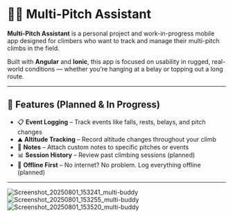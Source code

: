 # 🧗‍♂️ Multi-Pitch Assistant

**Multi-Pitch Assistant** is a personal project and work-in-progress mobile app designed for climbers who want to track and manage their multi-pitch climbs in the field.

Built with **Angular** and **Ionic**, this app is focused on usability in rugged, real-world conditions — whether you're hanging at a belay or topping out a long route.

---

## 🚀 Features (Planned & In Progress)

- 📋 **Event Logging** – Track events like falls, rests, belays, and pitch changes
- ⛰️ **Altitude Tracking** – Record altitude changes throughout your climb
- 📝 **Notes** – Attach custom notes to specific pitches or events
- 📊 **Session History** – Review past climbing sessions (planned)
- 🔄 **Offline First** – No internet? No problem. Log everything offline (planned)

---
![Screenshot_20250801_153241_multi-buddy](https://github.com/user-attachments/assets/2e7303ef-bbdf-4d48-8f72-17c0fb6e352e)
![Screenshot_20250801_153255_multi-buddy](https://github.com/user-attachments/assets/78c7203a-4ba7-42fc-9624-23c94694efeb)
![Screenshot_20250801_153520_multi-buddy](https://github.com/user-attachments/assets/616114bb-defe-4b4c-b33d-7e6f53b55e4d)
